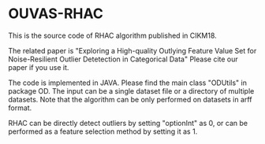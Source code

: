 # OUVAS-RHAC

This is the source code of RHAC algorithm published in CIKM18.

The related paper is 
"Exploring a High-quality Outlying Feature Value Set for Noise-Resilient Outlier Detetection in Categorical Data"
Please cite our paper if you use it. 

The code is implemented in JAVA. Please find the main class "ODUtils" in package OD.
The input can be a single dataset file or a directory of multiple datasets. 
Note that the algorithm can be only performed on datasets in arff format.

RHAC can be directly detect outliers by setting "optionInt" as 0, or can be performed as a feature selection method by setting it as 1. 

